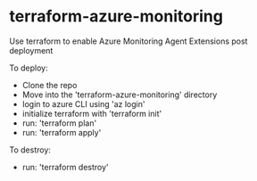 # terraform-azure-monitoring

Use terraform to enable Azure Monitoring Agent Extensions post deployment

To deploy:
- Clone the repo
- Move into the 'terraform-azure-monitoring' directory
- login to azure CLI using 'az login'
- initialize terraform with 'terraform init'
- run: 'terraform plan'
- run: 'terraform apply'

To destroy:
- run: 'terraform destroy'